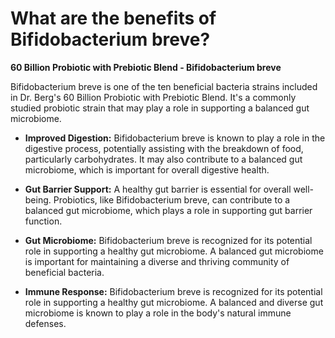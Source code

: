 # What are the benefits of Bifidobacterium breve?

**60 Billion Probiotic with Prebiotic Blend - Bifidobacterium breve**  

Bifidobacterium breve is one of the ten beneficial bacteria strains included in Dr. Berg's 60 Billion Probiotic with Prebiotic Blend. It's a commonly studied probiotic strain that may play a role in supporting a balanced gut microbiome.  

- **Improved Digestion:** Bifidobacterium breve is known to play a role in the digestive process, potentially assisting with the breakdown of food, particularly carbohydrates. It may also contribute to a balanced gut microbiome, which is important for overall digestive health. 

- **Gut Barrier Support:** A healthy gut barrier is essential for overall well-being. Probiotics, like Bifidobacterium breve, can contribute to a balanced gut microbiome, which plays a role in supporting gut barrier function. 

- **Gut Microbiome:** Bifidobacterium breve is recognized for its potential role in supporting a healthy gut microbiome. A balanced gut microbiome is important for maintaining a diverse and thriving community of beneficial bacteria. 

- **Immune Response:** Bifidobacterium breve is recognized for its potential role in supporting a healthy gut microbiome. A balanced and diverse gut microbiome is known to play a role in the body's natural immune defenses.
